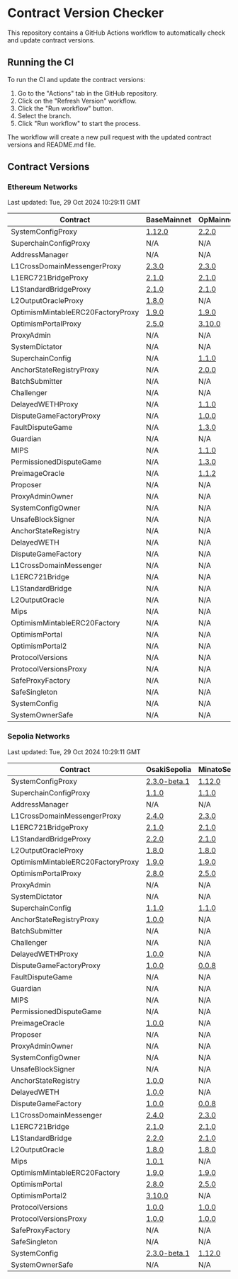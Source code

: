 
# Contract Version Checker

This repository contains a GitHub Actions workflow to automatically check and update contract versions.

## Running the CI

To run the CI and update the contract versions:

1. Go to the "Actions" tab in the GitHub repository.
2. Click on the "Refresh Version" workflow.
3. Click the "Run workflow" button.
4. Select the branch.
5. Click "Run workflow" to start the process.

The workflow will create a new pull request with the updated contract versions and README.md file.

## Contract Versions

### Ethereum Networks

Last updated: Tue, 29 Oct 2024 10:29:11 GMT

| Contract | BaseMainnet | OpMainnet |
|-|-|-|
| SystemConfigProxy | [1.12.0](https://etherscan.io/address/0x73a79Fab69143498Ed3712e519A88a918e1f4072) | [2.2.0](https://etherscan.io/address/0x229047fed2591dbec1eF1118d64F7aF3dB9EB290) |
| SuperchainConfigProxy | N/A | N/A |
| AddressManager | N/A | N/A |
| L1CrossDomainMessengerProxy | [2.3.0](https://etherscan.io/address/0x866E82a600A1414e583f7F13623F1aC5d58b0Afa) | [2.3.0](https://etherscan.io/address/0x25ace71c97B33Cc4729CF772ae268934F7ab5fA1) |
| L1ERC721BridgeProxy | [2.1.0](https://etherscan.io/address/0x608d94945A64503E642E6370Ec598e519a2C1E53) | [2.1.0](https://etherscan.io/address/0x5a7749f83b81B301cAb5f48EB8516B986DAef23D) |
| L1StandardBridgeProxy | [2.1.0](https://etherscan.io/address/0x3154Cf16ccdb4C6d922629664174b904d80F2C35) | [2.1.0](https://etherscan.io/address/0x99C9fc46f92E8a1c0deC1b1747d010903E884bE1) |
| L2OutputOracleProxy | [1.8.0](https://etherscan.io/address/0x56315b90c40730925ec5485cf004d835058518A0) | N/A |
| OptimismMintableERC20FactoryProxy | [1.9.0](https://etherscan.io/address/0x05cc379EBD9B30BbA19C6fA282AB29218EC61D84) | [1.9.0](https://etherscan.io/address/0x75505a97BD334E7BD3C476893285569C4136Fa0F) |
| OptimismPortalProxy | [2.5.0](https://etherscan.io/address/0x49048044D57e1C92A77f79988d21Fa8fAF74E97e) | [3.10.0](https://etherscan.io/address/0xbEb5Fc579115071764c7423A4f12eDde41f106Ed) |
| ProxyAdmin | N/A | N/A |
| SystemDictator | N/A | N/A |
| SuperchainConfig | N/A | [1.1.0](https://etherscan.io/address/0x95703e0982140D16f8ebA6d158FccEde42f04a4C) |
| AnchorStateRegistryProxy | N/A | [2.0.0](https://etherscan.io/address/0x18DAc71c228D1C32c99489B7323d441E1175e443) |
| BatchSubmitter | N/A | N/A |
| Challenger | N/A | N/A |
| DelayedWETHProxy | N/A | [1.1.0](https://etherscan.io/address/0x82511d494B5C942BE57498a70Fdd7184Ee33B975) |
| DisputeGameFactoryProxy | N/A | [1.0.0](https://etherscan.io/address/0xe5965Ab5962eDc7477C8520243A95517CD252fA9) |
| FaultDisputeGame | N/A | [1.3.0](https://etherscan.io/address/0xA6f3DFdbf4855a43c529bc42EDE96797252879af) |
| Guardian | N/A | N/A |
| MIPS | N/A | [1.1.0](https://etherscan.io/address/0x16e83cE5Ce29BF90AD9Da06D2fE6a15d5f344ce4) |
| PermissionedDisputeGame | N/A | [1.3.0](https://etherscan.io/address/0x050ed6F6273c7D836a111E42153BC00D0380b87d) |
| PreimageOracle | N/A | [1.1.2](https://etherscan.io/address/0x9c065e11870B891D214Bc2Da7EF1f9DDFA1BE277) |
| Proposer | N/A | N/A |
| ProxyAdminOwner | N/A | N/A |
| SystemConfigOwner | N/A | N/A |
| UnsafeBlockSigner | N/A | N/A |
| AnchorStateRegistry | N/A | N/A |
| DelayedWETH | N/A | N/A |
| DisputeGameFactory | N/A | N/A |
| L1CrossDomainMessenger | N/A | N/A |
| L1ERC721Bridge | N/A | N/A |
| L1StandardBridge | N/A | N/A |
| L2OutputOracle | N/A | N/A |
| Mips | N/A | N/A |
| OptimismMintableERC20Factory | N/A | N/A |
| OptimismPortal | N/A | N/A |
| OptimismPortal2 | N/A | N/A |
| ProtocolVersions | N/A | N/A |
| ProtocolVersionsProxy | N/A | N/A |
| SafeProxyFactory | N/A | N/A |
| SafeSingleton | N/A | N/A |
| SystemConfig | N/A | N/A |
| SystemOwnerSafe | N/A | N/A |

### Sepolia Networks

Last updated: Tue, 29 Oct 2024 10:29:11 GMT

| Contract | OsakiSepolia | MinatoSepolia | BaseSepolia | OpSepolia |
|-|-|-|-|-|
| SystemConfigProxy | [2.3.0-beta.1](https://sepolia.etherscan.io/address/0xdd93bADd208D5c5E671b9b3CD14C0B98b552ca0B) | [1.12.0](https://sepolia.etherscan.io/address/0x4Ca9608Fef202216bc21D543798ec854539bAAd3) | [2.2.0](https://sepolia.etherscan.io/address/0xf272670eb55e895584501d564AfEB048bEd26194) | [2.2.0](https://sepolia.etherscan.io/address/0x034edD2A225f7f429A63E0f1D2084B9E0A93b538) |
| SuperchainConfigProxy | [1.1.0](https://sepolia.etherscan.io/address/0xBee3a6b8438a5D286f9e1508BDaA023e22468328) | [1.1.0](https://sepolia.etherscan.io/address/0x1ac036477eED1F1b25ab09D9fB9659346F6b235B) | [1.1.0](https://sepolia.etherscan.io/address/0xBee3a6b8438a5D286f9e1508BDaA023e22468328) | [1.1.0](https://sepolia.etherscan.io/address/0xC2Be75506d5724086DEB7245bd260Cc9753911Be) |
| AddressManager | N/A | N/A | N/A | N/A |
| L1CrossDomainMessengerProxy | [2.4.0](https://sepolia.etherscan.io/address/0x4A98857bB7F0AdED5BF36Ec89bADEc78b9B6Babb) | [2.3.0](https://sepolia.etherscan.io/address/0x0184245D202724dc28a2b688952Cb56C882c226F) | [2.3.0](https://sepolia.etherscan.io/address/0xC34855F4De64F1840e5686e64278da901e261f20) | [2.3.0](https://sepolia.etherscan.io/address/0x58Cc85b8D04EA49cC6DBd3CbFFd00B4B8D6cb3ef) |
| L1ERC721BridgeProxy | [2.1.0](https://sepolia.etherscan.io/address/0x72C218E8E5b1a0B686bc9DFE12238E282bc113F6) | [2.1.0](https://sepolia.etherscan.io/address/0x2bfb22cd534a462028771a1cA9D6240166e450c4) | [2.1.0](https://sepolia.etherscan.io/address/0x21eFD066e581FA55Ef105170Cc04d74386a09190) | [2.1.0](https://sepolia.etherscan.io/address/0xd83e03D576d23C9AEab8cC44Fa98d058D2176D1f) |
| L1StandardBridgeProxy | [2.2.0](https://sepolia.etherscan.io/address/0x5a6d4aAD601fE380995d93475A8b7f764F703eE4) | [2.1.0](https://sepolia.etherscan.io/address/0x5f5a404A5edabcDD80DB05E8e54A78c9EBF000C2) | [2.1.0](https://sepolia.etherscan.io/address/0xfd0Bf71F60660E2f608ed56e1659C450eB113120) | [2.1.0](https://sepolia.etherscan.io/address/0xFBb0621E0B23b5478B630BD55a5f21f67730B0F1) |
| L2OutputOracleProxy | [1.8.0](https://sepolia.etherscan.io/address/0xBD56179F126b0fd54611Fb59FFc8230DE0210c38) | [1.8.0](https://sepolia.etherscan.io/address/0x710e5286C746eC38beeB7538d0146f60D27be343) | [1.8.0](https://sepolia.etherscan.io/address/0x84457ca9D0163FbC4bbfe4Dfbb20ba46e48DF254) | N/A |
| OptimismMintableERC20FactoryProxy | [1.9.0](https://sepolia.etherscan.io/address/0xa5b81b945091265ec0a80fcAc2B14e522abC0315) | [1.9.0](https://sepolia.etherscan.io/address/0x6069BC38c6185f2db0d161f08eC8d1657F6078Df) | [1.9.0](https://sepolia.etherscan.io/address/0xb1efB9650aD6d0CC1ed3Ac4a0B7f1D5732696D37) | [1.9.0](https://sepolia.etherscan.io/address/0x868D59fF9710159C2B330Cc0fBDF57144dD7A13b) |
| OptimismPortalProxy | [2.8.0](https://sepolia.etherscan.io/address/0x4b77cE16faEfAcfBDCf73F8643B51f290d377A4a) | [2.5.0](https://sepolia.etherscan.io/address/0x65ea1489741A5D72fFdD8e6485B216bBdcC15Af3) | [3.10.0](https://sepolia.etherscan.io/address/0x49f53e41452C74589E85cA1677426Ba426459e85) | [3.10.0](https://sepolia.etherscan.io/address/0x16Fc5058F25648194471939df75CF27A2fdC48BC) |
| ProxyAdmin | N/A | N/A | N/A | N/A |
| SystemDictator | N/A | N/A | N/A | N/A |
| SuperchainConfig | [1.1.0](https://sepolia.etherscan.io/address/0xa5C066008fA97F39442b6d78F24402Fa179E090f) | [1.1.0](https://sepolia.etherscan.io/address/0x0c12a68a3c8aFF8c3D788B593992039b28724350) | N/A | N/A |
| AnchorStateRegistryProxy | [1.0.0](https://sepolia.etherscan.io/address/0x24002Bf321A49Efc8104bb545Be5F836B828abB7) | N/A | [2.0.0](https://sepolia.etherscan.io/address/0x4C8BA32A5DAC2A720bb35CeDB51D6B067D104205) | [2.0.0](https://sepolia.etherscan.io/address/0x218CD9489199F321E1177b56385d333c5B598629) |
| BatchSubmitter | N/A | N/A | N/A | N/A |
| Challenger | N/A | N/A | N/A | N/A |
| DelayedWETHProxy | [1.0.0](https://sepolia.etherscan.io/address/0xE460f3180C1d5408fe338E5994997e03956Ddf2c) | N/A | [1.0.0](https://sepolia.etherscan.io/address/0x7698b262B7a534912c8366dD8a531672deEC634e) | [1.1.0](https://sepolia.etherscan.io/address/0xcdFdC692a53B4aE9F81E0aEBd26107Da4a71dB84) |
| DisputeGameFactoryProxy | [1.0.0](https://sepolia.etherscan.io/address/0xAB9Bc83A315730bf7f409589cb219DA037D1C4ce) | [0.0.8](https://sepolia.etherscan.io/address/0xF69dB6cA559C52d9A4BB6e2B2901f490Ca35Fbf6) | [1.0.0](https://sepolia.etherscan.io/address/0xd6E6dBf4F7EA0ac412fD8b65ED297e64BB7a06E1) | [1.0.0](https://sepolia.etherscan.io/address/0x05F9613aDB30026FFd634f38e5C4dFd30a197Fa1) |
| FaultDisputeGame | N/A | N/A | [1.2.0](https://sepolia.etherscan.io/address/0x48F9F3190b7B5231cBf2aD1A1315AF7f6A554020) | [1.3.0](https://sepolia.etherscan.io/address/0xD9d616E4a03a8e7cC962396C9f8D4e3d306097D3) |
| Guardian | N/A | N/A | N/A | N/A |
| MIPS | N/A | N/A | N/A | [1.1.0](https://sepolia.etherscan.io/address/0x47B0E34C1054009e696BaBAAd56165e1e994144d) |
| PermissionedDisputeGame | N/A | N/A | [1.2.0](https://sepolia.etherscan.io/address/0x54966d5A42a812D0dAaDe1FA2321FF8b102d1ee1) | [1.3.0](https://sepolia.etherscan.io/address/0x98E3F752c7224F8322Afa935a4CaEC3832bB25c9) |
| PreimageOracle | [1.0.0](https://sepolia.etherscan.io/address/0xC6eCc0d05964D7316CC1B85a9efE923ffd59adcC) | N/A | [1.0.0](https://sepolia.etherscan.io/address/0x627F825CBd48c4102d36f287be71f4234426b9e4) | [1.1.2](https://sepolia.etherscan.io/address/0x92240135b46fc1142dA181f550aE8f595B858854) |
| Proposer | N/A | N/A | N/A | N/A |
| ProxyAdminOwner | N/A | N/A | N/A | N/A |
| SystemConfigOwner | N/A | N/A | N/A | N/A |
| UnsafeBlockSigner | N/A | N/A | N/A | N/A |
| AnchorStateRegistry | [1.0.0](https://sepolia.etherscan.io/address/0x7E60c2994b392FC59771a07963Bcf46EF66EF183) | N/A | N/A | N/A |
| DelayedWETH | [1.0.0](https://sepolia.etherscan.io/address/0x16Cb9647A528b2e43E59b8E4B80Ec0d54C814f71) | N/A | N/A | N/A |
| DisputeGameFactory | [1.0.0](https://sepolia.etherscan.io/address/0xB9e1330b64A3Bc8124487379bC22341BC8756E50) | [0.0.8](https://sepolia.etherscan.io/address/0xa62A67390910F4e8BcC3bA58f89ef55D411801DA) | N/A | N/A |
| L1CrossDomainMessenger | [2.4.0](https://sepolia.etherscan.io/address/0xAD6EC8F369837EB942986127CeD847BdAc510AF4) | [2.3.0](https://sepolia.etherscan.io/address/0x9Fe59F10082e9AA0d35e5C3208AcD7Ca9637f5B7) | N/A | N/A |
| L1ERC721Bridge | [2.1.0](https://sepolia.etherscan.io/address/0x6F7dE1FfcFeb6575427f33Cc07d9D59816Fb56a6) | [2.1.0](https://sepolia.etherscan.io/address/0xbe876D11391FB1d0a29A38f159aa35D3eD816a36) | N/A | N/A |
| L1StandardBridge | [2.2.0](https://sepolia.etherscan.io/address/0x26Eb4195a43a93Db7A9D9AfEb872bd2CE12DF963) | [2.1.0](https://sepolia.etherscan.io/address/0x66F5da4FC56eB7ca96E2B8a9cd0516c3bb71eACf) | N/A | N/A |
| L2OutputOracle | [1.8.0](https://sepolia.etherscan.io/address/0xa81c5E91363898363841A058306a3512fE2FfD46) | [1.8.0](https://sepolia.etherscan.io/address/0x0469Fbc09F49Cc5193e706E499678515FD1e0f89) | N/A | N/A |
| Mips | [1.0.1](https://sepolia.etherscan.io/address/0x0E12579B49b8b698872a6427797fA9e16991B6d2) | N/A | [1.0.1](https://sepolia.etherscan.io/address/0xFF760A87E41144b336E29b6D4582427dEBdB6dee) | N/A |
| OptimismMintableERC20Factory | [1.9.0](https://sepolia.etherscan.io/address/0x5D5Ad48e60B95F0c3112FF52fC9Bcd0c4f8eB443) | [1.9.0](https://sepolia.etherscan.io/address/0x3e64A143535e8FD8266b2bd8eBA472D9828a6c75) | N/A | N/A |
| OptimismPortal | [2.8.0](https://sepolia.etherscan.io/address/0x3db9034DBeFd0e89215490A2d811b47bF29315dC) | [2.5.0](https://sepolia.etherscan.io/address/0x10A436A427bc5FB5DDc059B7FF396F8DCb254c73) | N/A | N/A |
| OptimismPortal2 | [3.10.0](https://sepolia.etherscan.io/address/0x22d3bcfBC9A948a1F5d8E2b0bB575170c1D73582) | N/A | N/A | N/A |
| ProtocolVersions | [1.0.0](https://sepolia.etherscan.io/address/0x89A53376B5b42aBD6020Bb1626235dda5c50a5f9) | [1.0.0](https://sepolia.etherscan.io/address/0x874350dB1f447EEe88fa392EfB1511917e392A22) | N/A | N/A |
| ProtocolVersionsProxy | [1.0.0](https://sepolia.etherscan.io/address/0xb317564bE3988c7C3a5b2205d1f09209ACABCa8B) | [1.0.0](https://sepolia.etherscan.io/address/0x835E207F777BB66675f905671E817B807067154D) | N/A | N/A |
| SafeProxyFactory | N/A | N/A | N/A | N/A |
| SafeSingleton | N/A | N/A | N/A | N/A |
| SystemConfig | [2.3.0-beta.1](https://sepolia.etherscan.io/address/0xe3aaeAd810b6A98De8EaE35b9747AC80E75A6DAE) | [1.12.0](https://sepolia.etherscan.io/address/0x0919432B1B288d580CBbF3C2600240E2e9fFad6c) | N/A | N/A |
| SystemOwnerSafe | N/A | N/A | N/A | N/A |

